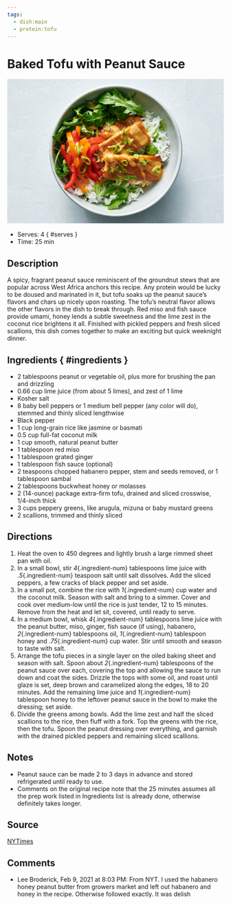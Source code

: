 ```yaml
---
tags:
  - dish:main
  - protein:tofu
---
```

# Baked Tofu with Peanut Sauce

![Recipe picture](../images/baked_tofu_with.jpg)

- Serves: 4
{ #serves }
- Time: 25 min

## Description

A spicy, fragrant peanut sauce reminiscent of the groundnut stews that are popular across West Africa anchors this recipe. Any protein would be lucky to be doused and marinated in it, but tofu soaks up the peanut sauce’s flavors and chars up nicely upon roasting. The tofu’s neutral flavor allows the other flavors in the dish to break through. Red miso and fish sauce provide umami, honey lends a subtle sweetness and the lime zest in the coconut rice brightens it all. Finished with pickled peppers and fresh sliced scallions, this dish comes together to make an exciting but quick weeknight dinner.

## Ingredients { #ingredients }

- 2 tablespoons peanut or vegetable oil, plus more for brushing the pan and drizzling
- 0.66 cup lime juice (from about 5 limes), and zest of 1 lime
- Kosher salt
- 8 baby bell peppers or 1 medium bell pepper (any color will do), stemmed and thinly sliced lengthwise
- Black pepper
- 1 cup long-grain rice like jasmine or basmati
- 0.5 cup full-fat coconut milk
- 1 cup smooth, natural peanut butter
- 1 tablespoon red miso
- 1 tablespoon grated ginger
- 1 tablespoon fish sauce (optional)
- 2 teaspoons chopped habanero pepper, stem and seeds removed, or 1 tablespoon sambal
- 2 tablespoons buckwheat honey or molasses
- 2 (14-ounce) package extra-firm tofu, drained and sliced crosswise, 1/4-inch thick
- 3 cups peppery greens, like arugula, mizuna or baby mustard greens
- 2 scallions, trimmed and thinly sliced

## Directions 

1. Heat the oven to 450 degrees and lightly brush a large rimmed sheet pan with oil.
2. In a small bowl, stir *4*{.ingredient-num} tablespoons lime juice with *.5*{.ingredient-num} teaspoon salt until salt dissolves. Add the sliced peppers, a few cracks of black pepper and set aside.
3. In a small pot, combine the rice with *1*{.ingredient-num} cup water and the coconut milk. Season with salt and bring to a simmer. Cover and cook over medium-low until the rice is just tender, 12 to 15 minutes. Remove from the heat and let sit, covered, until ready to serve.
4. In a medium bowl, whisk *4*{.ingredient-num} tablespoons lime juice with the peanut butter, miso, ginger, fish sauce (if using), habanero, *2*{.ingredient-num} tablespoons oil, *1*{.ingredient-num} tablespoon honey and *.75*{.ingredient-num} cup water. Stir until smooth and season to taste with salt.
5. Arrange the tofu pieces in a single layer on the oiled baking sheet and season with salt. Spoon about *2*{.ingredient-num} tablespoons of the peanut sauce over each, covering the top and allowing the sauce to run down and coat the sides. Drizzle the tops with some oil, and roast until glaze is set, deep brown and caramelized along the edges, 18 to 20 minutes. Add the remaining lime juice and *1*{.ingredient-num} tablespoon honey to the leftover peanut sauce in the bowl to make the dressing; set aside.
6. Divide the greens among bowls. Add the lime zest and half the sliced scallions to the rice, then fluff with a fork. Top the greens with the rice, then the tofu. Spoon the peanut dressing over everything, and garnish with the drained pickled peppers and remaining sliced scallions.

## Notes

- Peanut sauce can be made 2 to 3 days in advance and stored refrigerated until ready to use.
- Comments on the original recipe note that the 25 minutes assumes all the prep work listed in Ingredients list is already done, otherwise definitely takes longer.

## Source

[NYTimes](https://cooking.nytimes.com/recipes/1020530-baked-tofu-with-peanut-sauce-and-coconut-lime-rice)

## Comments

- Lee Broderick, Feb 9, 2021 at 8:03 PM: From NYT. I used the habanero honey peanut butter from growers market and left out habanero and honey in the recipe. Otherwise followed exactly. It was delish

